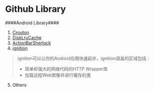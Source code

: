 Github Library
====

####Android Library####
1. [Crouton](https://github.com/keyboardsurfer/Crouton)
2. [DiskLruCache](https://github.com/JakeWharton/DiskLruCache)
3. [ActionBarSherlock](https://github.com/JakeWharton/ActionBarSherlock)
4. [ignition](https://github.com/mttkay/ignition)

> ignition可以让你的Android应用快速起步。ignition涵盖的区域包括：
> * 简单却强大的网络代码的HTTP Wrapper库
> * 加载远程Web图像并进行缓存的类
>

5. Others

